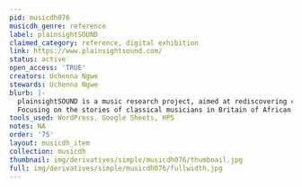 ```yaml
---
pid: musicdh076
musicdh_genre: reference
label: plainsightSOUND
claimed_category: reference, digital exhibition
link: https://www.plainsightsound.com/
status: active
open_access: 'TRUE'
creators: Uchenna Ngwe
stewards: Uchenna Ngwe
blurb: |-
  plainsightSOUND is a music research project, aimed at rediscovering colonial and postcolonial voices in British classical music.
  Focusing on the stories of classical musicians in Britain of African and Caribbean descent, including those from former British colonies, the project will explore their lives as well as their musical activity in Britain before 1970.
tools_used: WordPress, Google Sheets, HP5
notes: NA
order: '75'
layout: musicdh_item
collection: musicdh
thumbnail: img/derivatives/simple/musicdh076/thumbnail.jpg
full: img/derivatives/simple/musicdh076/fullwidth.jpg
---
```


